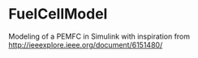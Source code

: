 # FuelCellModel
Modeling of a PEMFC in Simulink with inspiration from http://ieeexplore.ieee.org/document/6151480/
